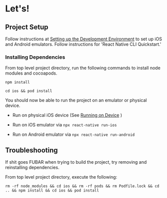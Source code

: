 # Let's!

## Project Setup

Follow instructions at [Setting up the Development Environment](https://reactnative.dev/docs/environment-setup "Setting up the development environment") to set up iOS and Android emulators. Follow instructions for 'React Native CLI Quickstart.'

### Installing Dependencies

From top level project directory, run the following commands to install node modules and cocoapods.

```
npm install
```

```
cd ios && pod install
```

You should now be able to run the project on an emulator or physical device. 

* Run on physical iOS device (See [Running on Device](https://reactnative.dev/docs/running-on-device "Running on Device") )

* Run on iOS emulator via ```npx react-native run-ios```

* Run on Android emulator via ```npx react-native run-android```

## Troubleshooting

If shit goes FUBAR when trying to build the project, try removing and reinstalling dependencies.

From top level project directory, execute the following:

```
rm -rf node_modules && cd ios && rm -rf pods && rm Podfile.lock && cd .. && npm install && cd ios && pod install
```
